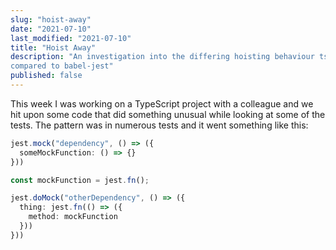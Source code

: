 ```yaml
---
slug: "hoist-away"
date: "2021-07-10"
last_modified: "2021-07-10"
title: "Hoist Away"
description: "An investigation into the differing hoisting behaviour ts-jest
compared to babel-jest"
published: false
---
```


This week I was working on a TypeScript project with a colleague and we hit upon
some code that did something unusual while looking at some of the tests. The
pattern was in numerous tests and it went something like this:

```TypeScript
jest.mock("dependency", () => ({
  someMockFunction: () => {}
}))

const mockFunction = jest.fn();

jest.doMock("otherDependency", () => ({
  thing: jest.fn(() => ({
    method: mockFunction
  }))
}))
```
